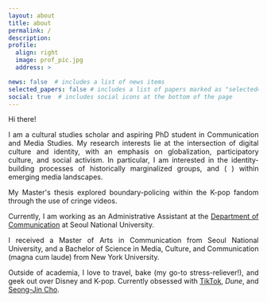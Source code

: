 ```yaml
---
layout: about
title: about
permalink: /
description: 
profile:
  align: right
  image: prof_pic.jpg
  address: >

news: false  # includes a list of news items
selected_papers: false # includes a list of papers marked as "selected={true}"
social: true  # includes social icons at the bottom of the page
---
```


<text align=justify>
  
Hi there!

I am a cultural studies scholar and aspiring PhD student in Communication and Media Studies. My research interests lie at the intersection of digital culture and identity, with an emphasis on globalization, participatory culture, and social activism. In particular, I am interested in the identity-building processes of historically marginalized groups, and ( ) within emerging media landscapes. 

My Master's thesis explored boundary-policing within the K-pop fandom through the use of cringe videos.

Currently, I am working as an Administrative Assistant at the [Department of Communication](http://communication.snu.ac.kr) at Seoul National University. 

I received a Master of Arts in Communication from Seoul National University, and a Bachelor of Science in Media, Culture, and Communication (magna cum laude) from New York University.

Outside of academia, I love to travel, bake (my go-to stress-reliever!), and geek out over Disney and K-pop. Currently obsessed with [TikTok](http://vt.tiktok.com/ZSehLkJVY), _Dune_, and [Seong-Jin Cho](https://youtu.be/aNMlq-hOIoc).
